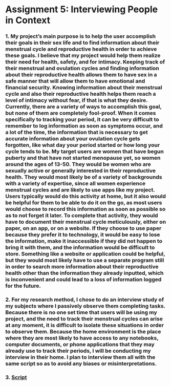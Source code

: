 # Assignment 5: Interviewing People in Context

### 1. My project’s main purpose is to help the user accomplish their goals in their sex life and to find information about their menstrual cycle and reproductive health in order to achieve these goals. I believe that my project would help them realize their need for health, safety, and for intimacy. Keeping track of their menstrual and ovulation cycles and finding information about their reproductive health allows them to have sex in a safe manner that will allow them to have emotional and financial security. Knowing information about their menstrual cycle and also their reproductive health helps them reach a level of intimacy without fear, if that is what they desire. Currently, there are a variety of ways to accomplish this goal, but none of them are completely fool-proof. When it comes specifically to tracking your period, it can be very difficult to remember to log information as soon as symptoms occur, and a lot of the time, the information that is necessary to get accurate information about your ovulation cycle gets forgotten, like what day your period started or how long your cycle tends to be. My target users are women that have begun puberty and that have not started menopause yet, so women around the ages of 13-50. They would be women who are sexually active or generally interested in their reproductive health. They would most likely be of a variety of backgrounds with a variety of expertise, since all women experience menstrual cycles and are likely to use apps like my project. Users typically would do this activity at home, but it also would be helpful for them to be able to do it on the go, as most users would choose to record this information as soon as possible so as to not forget it later. To complete that activity, they would have to document their menstrual cycle meticulously, either on paper, on an app, or on a website. If they choose to use paper because they prefer it to technology, it would be easy to lose the information, make it inaccessible if they did not happen to bring it with them, and the information would be difficult to store. Something like a website or application could be helpful, but they would most likely have to use a separate program still in order to search more information about their reproductive health other than the information they already inputted, which is inconvenient and could lead to a loss of information logged for the future. 
### 2. For my research method, I chose to do an interview study of my subjects where I passively observe them completing tasks. Because there is no one set time that users will be using my project, and the need to track their menstrual cycles can arise at any moment, it is difficult to isolate these situations in order to observe them. Because the home environment is the place where they are most likely to have access to any notebooks, computer documents, or phone applications that they may already use to track their periods, I will be conducting my interview in their home. I plan to interview them all with the same script so as to avoid any biases or misinterpretations. 
### 3. [Script](https://docs.google.com/document/d/1FfK4h1H6XFn4JqrN_5ggXSqYQr0wzF8aykuZ-fG9Vs4/edit?usp=sharing)
